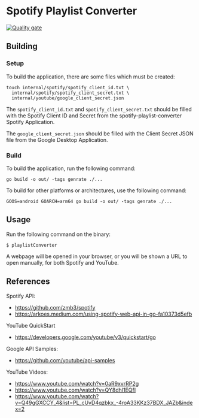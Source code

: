 # Spotify Playlist Converter

[![Quality gate](https://sonarcloud.io/api/project_badges/quality_gate?project=Renegade-Master_spotify-playlist-converter)](https://sonarcloud.io/summary/new_code?id=Renegade-Master_spotify-playlist-converter)

## Building

### Setup

To build the application, there are some files which must be created:

```shell
touch internal/spotify/spotify_client_id.txt \
  internal/spotify/spotify_client_secret.txt \
  internal/youtube/google_client_secret.json
```

The `spotify_client_id.txt` and `spotify_client_secret.txt` should be filled with the Spotify Client ID and Secret from
the spotify-playlist-converter Spotify Application.

The `google_client_secret.json` should be filled with the Client Secret JSON file from the Google Desktop Application. 

### Build

To build the application, run the following command:

```shell
go build -o out/ -tags genrate ./...
```

To build for other platforms or architectures, use the following command:

```shell
GOOS=android GOARCH=arm64 go build -o out/ -tags genrate ./...
```

## Usage

Run the following command on the binary:

```shell
$ playlistConverter
```

A webpage will be opened in your browser, or you will be shown a URL to open manually, for both Spotify and YouTube.

## References

Spotify API:

* https://github.com/zmb3/spotify
* https://arkoes.medium.com/using-spotify-web-api-in-go-fa10373d5efb


YouTube QuickStart

* https://developers.google.com/youtube/v3/quickstart/go


Google API Samples:

* https://github.com/youtube/api-samples


YouTube Videos:

* https://www.youtube.com/watch?v=0aR9xvrRP2g
* https://www.youtube.com/watch?v=QY8dhl1EQfI
* https://www.youtube.com/watch?v=Q49gGXCCY_4&list=PL_cUvD4qzbkx_-4roA33KKz37BDX_JAZb&index=2
